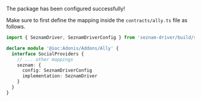 The package has been configured successfully!

Make sure to first define the mapping inside the `contracts/ally.ts` file as follows.

```ts
import { SeznamDriver, SeznamDriverConfig } from 'seznam-driver/build/standalone'

declare module '@ioc:Adonis/Addons/Ally' {
  interface SocialProviders {
    // ... other mappings
    seznam: {
      config: SeznamDriverConfig
      implementation: SeznamDriver
    }
  }
}
```

